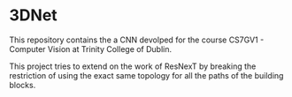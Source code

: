 # 3DNet

This repository contains the a CNN devolped for the course CS7GV1 - Computer Vision at Trinity College of Dublin.

This project tries to extend on the work of ResNexT by breaking the restriction of using the exact same topology for all the paths of the building blocks.
